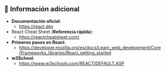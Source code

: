 ## 📌 Información adicional 

- **Documentación oficial**: 
    - https://react.dev
- React Cheat Sheet (**Referencia rápida**): 
    - https://reactcheatsheet.com/
- **Primeros pasos en React**: 
    - https://developer.mozilla.org/es/docs/Learn_web_development/Core/Frameworks_libraries/React_getting_started 
- **w3School**: 
    - https://www.w3schools.com/REACT/DEFAULT.ASP 